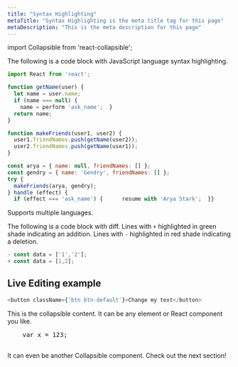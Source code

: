 ```yaml
---
title: "Syntax Highlighting"
metaTitle: "Syntax Highlighting is the meta title tag for this page"
metaDescription: "This is the meta description for this page"
---
```

import Collapsible from 'react-collapsible';

The following is a code block with JavaScript language syntax highlighting.

```javascript
import React from 'react';

function getName(user) {
  let name = user.name;
  if (name === null) {
  	name = perform 'ask_name';  }
  return name;
}

function makeFriends(user1, user2) {
  user1.friendNames.push(getName(user2));
  user2.friendNames.push(getName(user1));
}

const arya = { name: null, friendNames: [] };
const gendry = { name: 'Gendry', friendNames: [] };
try {
  makeFriends(arya, gendry);
} handle (effect) {
  if (effect === 'ask_name') {  	resume with 'Arya Stark';  }}

```

Supports multiple languages.

The following is a code block with diff. Lines with `+` highlighted in green shade indicating an addition. Lines with `-` highlighted in red shade indicating a deletion.

```javascript
- const data = ['1','2'];
+ const data = [1,2];
```

## Live Editing example

```javascript react-live=true
<button className={'btn btn-default'}>Change my text</button>
```


<Collapsible trigger="😤 Start here" transitionTime="135">
    <p>This is the collapsible content. It can be any element or React component you like.</p>
    <pre>
    var x = 123;
    </pre>
    <p>It can even be another Collapsible component. Check out the next section!</p>
</Collapsible>
